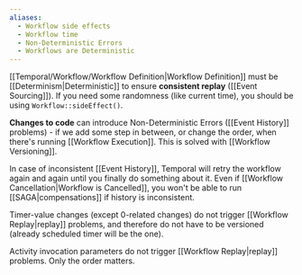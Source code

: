 ```yaml
---
aliases:
  - Workflow side effects
  - Workflow time
  - Non-Deterministic Errors
  - Workflows are Deterministic
---
```

[[Temporal/Workflow/Workflow Definition|Workflow Definition]]  must be [[Determinism|Deterministic]] to ensure **consistent replay** ([[Event Sourcing]]). If you need some randomness (like current time), you should be using `Workflow::sideEffect()`.

**Changes to code** can introduce Non-Deterministic Errors ([[Event History]] problems) - if we add some step in between, or change the order, when there's running [[Workflow Execution]]. This is solved with [[Workflow Versioning]].

In case of inconsistent [[Event History]], Temporal will retry the workflow again and again until you finally do something about it. Even if [[Workflow Cancellation|Workflow is Cancelled]], you won't be able to run [[SAGA|compensations]] if history is inconsistent.

Timer-value changes (except 0-related changes) do not trigger [[Workflow Replay|replay]] problems, and therefore do not have to be versioned (already scheduled timer will be the one).

Activity invocation parameters do not trigger [[Workflow Replay|replay]] problems. Only the order matters.

